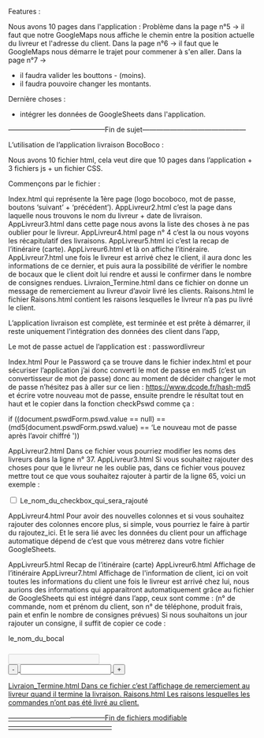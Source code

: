 Features :

Nous avons 10 pages dans l'application :
Problème dans la page n°5 -> 
il faut que notre GoogleMaps nous affiche le chemin entre la position actuelle du livreur et l'adresse du client.
Dans la page n°6 ->
il faut que le GoogleMaps nous démarre le trajet pour commener à s'en aller.
Dans la page n°7 ->
- il faudra valider les bouttons - (moins).
- il faudra pouvoire changer les montants.

Dernière choses :
- intégrer les données de GoogleSheets dans l'application.


——————————————Fin de sujet———————————————



L’utilisation de l’application livraison BocoBoco :

Nous avons 10 fichier html, cela veut dire que 10 pages dans l’application + 3 fichiers js + un fichier CSS.


Commençons par le fichier :

Index.html qui représente la 1ère page (logo bocoboco, mot de passe, boutons ‘suivant’ + ‘précédent’).
AppLivreur2.html c’est la page dans laquelle nous trouvons le nom du livreur + date de livraison.
AppLivreur3.html dans cette page nous avons la liste des choses à ne pas oublier pour le livreur.
AppLivreur4.html page n° 4 c’est la ou nous voyons les récapitulatif des livraisons.
AppLivreur5.html ici c’est la recap de l’itinéraire (carte).
AppLivreur6.html et là on affiche l’itinéraire.
AppLivreur7.html une fois le livreur est arrivé chez le client, il aura donc les informations de ce dernier, et puis aura la possibilité de vérifier le nombre de bocaux que le client doit lui rendre et aussi le confirmer dans le nombre de consignes rendues.
Livraion_Termine.html dans ce fichier on donne un message de remerciement au livreur d’avoir livré les clients.
Raisons.html le fichier Raisons.html contient les raisons lesquelles le livreur n’a pas pu livré le client.

L’application livraison est complète, est terminée et est prête à démarrer, il reste uniquement l’intégration des données des client dans l’app, 

Le mot de passe actuel de l’application est : passwordlivreur 

Index.html 
Pour le Password ça se trouve dans le fichier index.html et pour sécuriser l’application j’ai donc converti le mot de passe en md5 (c’est un convertisseur de mot de passe) donc au moment de décider changer le mot de passe n’hésitez pas à aller sur ce lien : 
https://www.dcode.fr/hash-md5
et écrire votre nouveau mot de passe, ensuite prendre le résultat tout en haut et le copier dans la fonction checkPswd comme ça :

if ((document.pswdForm.pswd.value == null) == (md5(document.pswdForm.pswd.value) == ‘Le nouveau mot de passe après l’avoir chiffré '))

AppLivreur2.html
Dans ce fichier vous pourriez modifier les noms des livreurs dans la ligne n° 37.
AppLivreur3.html
Si vous souhaitez rajouter des choses pour que le livreur ne les oublie pas, dans ce fichier vous pouvez mettre tout ce que vous souhaitez rajouter à partir de la ligne 65, voici un exemple :

<div>
                <input class= "selectall" type="checkbox" id=«nom_de_l’id» name="nom_de_l’id">
                <label for=« nom_de_l’id »>Le_nom_du_checkbox_qui_sera_rajouté</label>
</div>
<p></p>

AppLivreur4.html 
Pour avoir des nouvelles colonnes et si vous souhaitez rajouter des colonnes encore plus, si simple, vous pourriez le faire à partir du <th>rajoutez_ici</th>.
Et le <td></td> sera lié avec les données du client pour un affichage automatique dépend de c’est que vous métrerez dans votre fichier GoogleSheets.

AppLivreur5.html
Recap de l’itinéraire (carte)
AppLivreur6.html
Affichage de l’itinéraire
AppLivreur7.html
Affichage de l'information de client, ici on voit toutes les informations du client une fois le livreur est arrivé chez lui, nous aurions des informations qui apparaitront automatiquement grâce au fichier de GoogleSheets qui est intégré dans l’app, ceux sont comme :
(n° de commande, nom et prénom du client, son n° de téléphone, produit frais, pain et enfin le nombre de consignes prévues)
Si nous souhaitons un jour rajouter un consigne, il suffit de copier ce code :

<tr>
                           <td>le_nom_du_bocal</td><h3></h3>
                           <td>
                            <div class="input-group">
                                <input type="number" step="0" max="" disabled="return" name="quantity" 				class="quantity-field">
                            </div>
                      </td>
                      <td>
                      <a href="#!" class="btn-primary add" data-id="1">
                <div class="input-group">
                      <input type="button" value="-" class="button-minus" data-field="quantity">
                      <input type="number" step="1" max="" name="quantity" class="quantity-field">
                      <input type="button" value="+" class="button-plus" data-field="quantity">
                </div>
                      </td>
                      <input type="hidden" id="prix-1" value=« le_ prix_du_bocal» />



Livraion_Termine.html
Dans ce fichier c’est l’affichage de remerciement au livreur quand il termine la livraison.
Raisons.html
Les raisons lesquelles les commandes n’ont pas été livré au client.

——————————————Fin de fichiers modifiable———————————————
